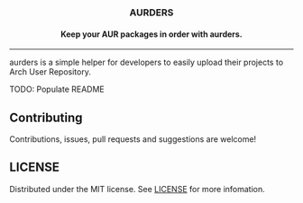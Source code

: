 <div align="center">
  <h3 align="center">AURDERS</h3>

  <h4 align="center">
        Keep your AUR packages in order with aurders.
  </h4>
</div>

___

aurders is a simple helper for developers to easily upload their projects to
Arch User Repository.


TODO: Populate README


## Contributing
Contributions, issues, pull requests and suggestions are welcome!

## LICENSE
Distributed under the MIT license. See [LICENSE](./LICENSE) for more infomation.
